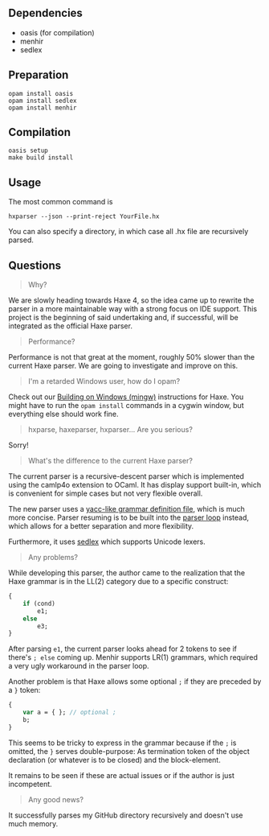 ## Dependencies

* oasis (for compilation)
* menhir
* sedlex

## Preparation

```
opam install oasis
opam install sedlex
opam install menhir
```

## Compilation

```
oasis setup
make build install
```

## Usage

The most common command is

```
hxparser --json --print-reject YourFile.hx
```

You can also specify a directory, in which case all .hx file are recursively parsed.

## Questions

> Why?

We are slowly heading towards Haxe 4, so the idea came up to rewrite the parser in a more maintainable way with a strong focus on IDE support. This project is the beginning of said undertaking and, if successful, will be integrated as the official Haxe parser.

> Performance?

Performance is not that great at the moment, roughly 50% slower than the current Haxe parser. We are going to investigate and improve on this.

> I'm a retarded Windows user, how do I opam?

Check out our [Building on Windows (mingw)](http://haxe.org/documentation/introduction/building-haxe.html) instructions for Haxe. You might have to run the `opam install` commands in a cygwin window, but everything else should work fine.

> hxparse, haxeparser, hxparser... Are you serious?

Sorry!

> What's the difference to the current Haxe parser?

The current parser is a recursive-descent parser which is implemented using the camlp4o extension to OCaml. It has display support built-in, which is convenient for simple cases but not very flexible overall.

The new parser uses a [yacc-like grammar definition file](src/syntax/parser.mly), which is much more concise. Parser resuming is to be built into the [parser loop](src/syntax/parserDriver.ml) instead, which allows for a better separation and more flexibility.

Furthermore, it uses [sedlex](https://github.com/alainfrisch/sedlex) which supports Unicode lexers.

> Any problems?

While developing this parser, the author came to the realization that the Haxe grammar is in the LL(2) category due to a specific construct:

```haxe
{
	if (cond)
		e1;
	else
		e3;
}
```

After parsing `e1`, the current parser looks ahead for 2 tokens to see if there's `; else` coming up. Menhir supports LR(1) grammars, which required a very ugly workaround in the parser loop.

Another problem is that Haxe allows some optional `;` if they are preceded by a `}` token:

```haxe
{
	var a = { }; // optional ;
	b;
}
```

This seems to be tricky to express in the grammar because if the `;` is omitted, the `}` serves double-purpose: As termination token of the object declaration (or whatever is to be closed) and the block-element.

It remains to be seen if these are actual issues or if the author is just incompetent.

> Any good news?

It successfully parses my GitHub directory recursively and doesn't use much memory.